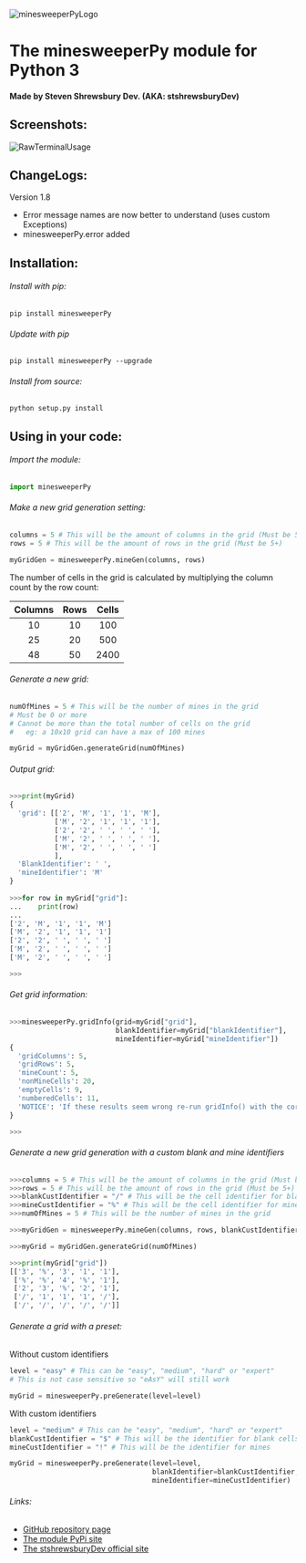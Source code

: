 ![minesweeperPyLogo](https://stshrewsburydev.github.io/official_site/API/ProjectScreenshots/minesweeperPy/minesweeperPyLogo.png "minesweeperPy logo")

The minesweeperPy module for Python 3
=====================================

#### Made by Steven Shrewsbury Dev. (AKA: stshrewsburyDev)


Screenshots:
------------

![RawTerminalUsage](https://stshrewsburydev.github.io/official_site/API/ProjectScreenshots/minesweeperPy/minesweeperPy0002.png "Raw terminal usage")

ChangeLogs:
-----------

Version 1.8

* Error message names are now better to understand (uses custom Exceptions)
* minesweeperPy.error added

Installation:
-------------

###### Install with pip:

```
pip install minesweeperPy
```

###### Update with pip

```
pip install minesweeperPy --upgrade
```

###### Install from source:

```
python setup.py install
```

Using in your code:
-------------------

###### Import the module:

```py
import minesweeperPy
```

###### Make a new grid generation setting:

```py
columns = 5 # This will be the amount of columns in the grid (Must be 5+)
rows = 5 # This will be the amount of rows in the grid (Must be 5+)

myGridGen = minesweeperPy.mineGen(columns, rows)
```

The number of cells in the grid is calculated by multiplying the column count by the row count:

| Columns | Rows | Cells |
|:-------:|:----:|:-----:|
| 10      | 10   | 100   |
| 25      | 20   | 500   |
| 48      | 50   | 2400  |

###### Generate a new grid:

```py
numOfMines = 5 # This will be the number of mines in the grid
# Must be 0 or more
# Cannot be more than the total number of cells on the grid
#   eg: a 10x10 grid can have a max of 100 mines

myGrid = myGridGen.generateGrid(numOfMines)
```

###### Output grid:

```py
>>>print(myGrid)
{
  'grid': [['2', 'M', '1', '1', 'M'],
           ['M', '2', '1', '1', '1'],
           ['2', '2', ' ', ' ', ' '],
           ['M', '2', ' ', ' ', ' '],
           ['M', '2', ' ', ' ', ' ']
           ],
  'BlankIdentifier': ' ',
  'mineIdentifier': 'M'
}
 
>>>for row in myGrid["grid"]:
...    print(row)
...
['2', 'M', '1', '1', 'M']
['M', '2', '1', '1', '1']
['2', '2', ' ', ' ', ' ']
['M', '2', ' ', ' ', ' ']
['M', '2', ' ', ' ', ' ']

>>>
```

###### Get grid information:

```py
>>>minesweeperPy.gridInfo(grid=myGrid["grid"],
                          blankIdentifier=myGrid["blankIdentifier"],
                          mineIdentifier=myGrid["mineIdentifier"])
{
  'gridColumns': 5,
  'gridRows': 5,
  'mineCount': 5,
  'nonMineCells': 20,
  'emptyCells': 9,
  'numberedCells': 11,
  'NOTICE': 'If these results seem wrong re-run gridInfo() with the correct mine and blank cell identifiers'
}

>>>
```

###### Generate a new grid generation with a custom blank and mine identifiers
```py
>>>columns = 5 # This will be the amount of columns in the grid (Must be 5+)
>>>rows = 5 # This will be the amount of rows in the grid (Must be 5+)
>>>blankCustIdentifier = "/" # This will be the cell identifier for blank cells in the grid (Must be a string value and not a None type)
>>>mineCustIdentifier = "%" # This will be the cell identifier for mine cells in the grid (Must be a string value and not a None type)
>>>numOfMines = 5 # This will be the number of mines in the grid

>>>myGridGen = minesweeperPy.mineGen(columns, rows, blankCustIdentifier, mineCustIdentifier)

>>>myGrid = myGridGen.generateGrid(numOfMines)

>>>print(myGrid["grid"])
[['3', '%', '3', '1', '1'],
 ['%', '%', '4', '%', '1'],
 ['2', '3', '%', '2', '1'],
 ['/', '1', '1', '1', '/'],
 ['/', '/', '/', '/', '/']]
```

###### Generate a grid with a preset:
Without custom identifiers
```py
level = "easy" # This can be "easy", "medium", "hard" or "expert"
# This is not case sensitive so "eAsY" will still work

myGrid = minesweeperPy.preGenerate(level=level)
```

With custom identifiers
```py
level = "medium" # This can be "easy", "medium", "hard" or "expert"
blankCustIdentifier = "$" # This will be the identifier for blank cells
mineCustIdentifier = "!" # This will be the identifier for mines

myGrid = minesweeperPy.preGenerate(level=level,
                                   blankIdentifier=blankCustIdentifier,
                                   mineIdentifier=mineCustIdentifier)
```

###### Links:

* [GitHub repository page](https://github.com/stshrewsburyDev/minesweeperPy)
* [The module PyPi site](https://pypi.org/project/minesweeperPy/)
* [The stshrewsburyDev official site](https://stshrewsburydev.github.io/official_site/)
